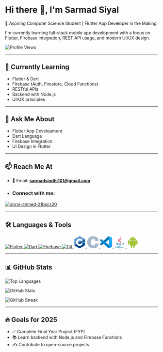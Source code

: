 # Hi there 👋, I'm Sarmad Siyal

🚀 Aspiring Computer Science Student | Flutter App Developer in the Making

I'm currently learning full-stack mobile app development with a focus on Flutter, Firebase integration, REST API usage, and modern UI/UX design.

![Profile Views](https://komarev.com/ghpvc/?username=SarmadSiyal&label=Profile%20views&color=0e75b6&style=flat)

---

## 🌱 Currently Learning

- Flutter & Dart
- Firebase (Auth, Firestore, Cloud Functions)
- RESTful APIs
- Backend with Node.js
- UI/UX principles

---

## 💬 Ask Me About

- Flutter App Development
- Dart Language
- Firebase Integration
- UI Design in Flutter

---

## 📫 Reach Me At

- 📧 Email: **sarmadsindhi101@gmail.com**
- <h3 align="left">Connect with me:</h3>
<p align="left">
<a href="https://linkedin.com/in/sarmad-Siyal-b01845269" target="blank"><img align="center" src="https://raw.githubusercontent.com/rahuldkjain/github-profile-readme-generator/master/src/images/icons/Social/linked-in-alt.svg" alt="abrar-ahmed-21bscs20" height="30" width="40" /></a>


---

## 🛠️ Languages & Tools

<p align="left">
  <a href="https://flutter.dev" target="_blank">
    <img src="https://www.vectorlogo.zone/logos/flutterio/flutterio-icon.svg" alt="Flutter" width="40" height="40"/>
  </a>
  <a href="https://dart.dev" target="_blank">
    <img src="https://www.vectorlogo.zone/logos/dartlang/dartlang-icon.svg" alt="Dart" width="40" height="40"/>
  </a>
  <a href="https://firebase.google.com/" target="_blank">
    <img src="https://www.vectorlogo.zone/logos/firebase/firebase-icon.svg" alt="Firebase" width="40" height="40"/>
  </a>
  <a href="https://git-scm.com/" target="_blank">
    <img src="https://www.vectorlogo.zone/logos/git-scm/git-scm-icon.svg" alt="Git" width="40" height="40"/>
  </a>
  <a href="https://www.w3schools.com/cpp/" target="_blank">
    <img src="https://raw.githubusercontent.com/devicons/devicon/master/icons/cplusplus/cplusplus-original.svg" alt="C++" width="40" height="40"/>
  </a>
  <a href="https://www.cprogramming.com/" target="_blank">
    <img src="https://raw.githubusercontent.com/devicons/devicon/master/icons/c/c-original.svg" alt="C" width="40" height="40"/>
  </a>
  <a href="https://code.visualstudio.com/" target="_blank">
    <img src="https://raw.githubusercontent.com/devicons/devicon/master/icons/vscode/vscode-original.svg" alt="VS Code" width="40" height="40"/>
  </a>
  <a href="https://www.java.com/" target="_blank">
    <img src="https://raw.githubusercontent.com/devicons/devicon/master/icons/java/java-original.svg" alt="Java" width="40" height="40"/>
  </a>
  <a href="https://developer.android.com/" target="_blank">
    <img src="https://raw.githubusercontent.com/devicons/devicon/master/icons/android/android-original.svg" alt="Android" width="40" height="40"/>
  </a>
</p>



---

## 📊 GitHub Stats

<p align="left">
  <img src="https://github-readme-stats.vercel.app/api/top-langs/?username=SarmadSiyal&layout=compact&theme=dark" alt="Top Languages"/>
</p>

<p align="left">
  <img src="https://github-readme-stats.vercel.app/api?username=SarmadSiyal&show_icons=true&theme=dark" alt="GitHub Stats"/>
</p>

<p align="left">
  <img src="https://github-readme-streak-stats.herokuapp.com/?user=SarmadSiyal&theme=dark" alt=" GitHub Streak"/>
</p>

---

## 🔥 Goals for 2025

- ✅ Complete Final Year Project (FYP)
- 📚 Learn backend with Node.js and Firebase Functions
- ✍️ Contribute to open-source projects
